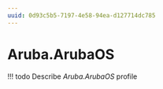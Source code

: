 ```yaml
---
uuid: 0d93c5b5-7197-4e58-94ea-d127714dc785
---
```



# Aruba.ArubaOS


<!-- prettier-ignore -->
!!! todo
    Describe *Aruba.ArubaOS* profile

